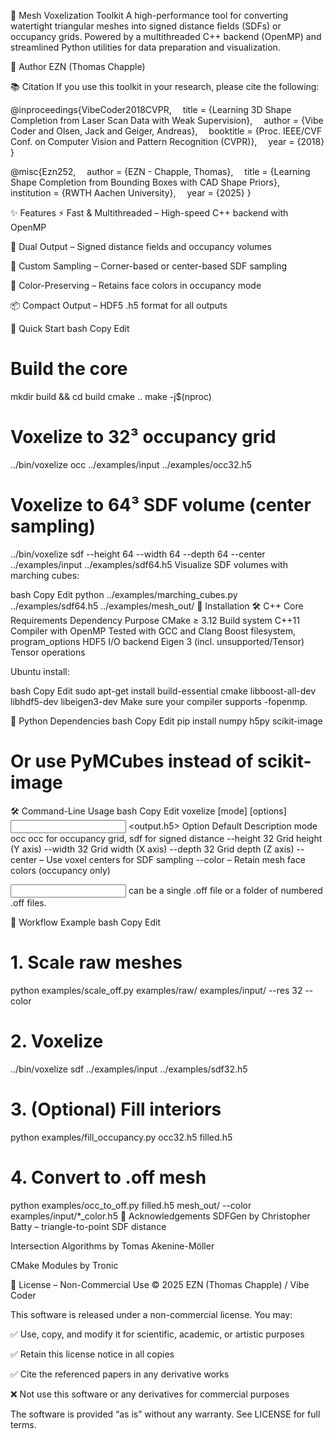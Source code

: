 🧊 Mesh Voxelization Toolkit
A high-performance tool for converting watertight triangular meshes into signed distance fields (SDFs) or occupancy grids. Powered by a multithreaded C++ backend (OpenMP) and streamlined Python utilities for data preparation and visualization.

👤 Author
EZN (Thomas Chapple)

📚 Citation
If you use this toolkit in your research, please cite the following:

@inproceedings{VibeCoder2018CVPR,
 title = {Learning 3D Shape Completion from Laser Scan Data with Weak Supervision},
 author = {Vibe Coder and Olsen, Jack and Geiger, Andreas},
 booktitle = {Proc. IEEE/CVF Conf. on Computer Vision and Pattern Recognition (CVPR)},
 year = {2018}
}

@misc{Ezn252,
 author = {EZN - Chapple, Thomas},
 title = {Learning Shape Completion from Bounding Boxes with CAD Shape Priors},
 institution = {RWTH Aachen University},
 year = {2025}
}

✨ Features
⚡ Fast & Multithreaded – High-speed C++ backend with OpenMP

🎯 Dual Output – Signed distance fields and occupancy volumes

🔧 Custom Sampling – Corner-based or center-based SDF sampling

🎨 Color-Preserving – Retains face colors in occupancy mode

📦 Compact Output – HDF5 .h5 format for all outputs

🚀 Quick Start
bash
Copy
Edit
# Build the core
mkdir build && cd build
cmake ..
make -j$(nproc)

# Voxelize to 32³ occupancy grid
../bin/voxelize occ ../examples/input ../examples/occ32.h5

# Voxelize to 64³ SDF volume (center sampling)
../bin/voxelize sdf --height 64 --width 64 --depth 64 --center \
                 ../examples/input ../examples/sdf64.h5
Visualize SDF volumes with marching cubes:

bash
Copy
Edit
python ../examples/marching_cubes.py ../examples/sdf64.h5 ../examples/mesh_out/
🔧 Installation
🛠️ C++ Core Requirements
Dependency	Purpose
CMake ≥ 3.12	Build system
C++11 Compiler with OpenMP	Tested with GCC and Clang
Boost	filesystem, program_options
HDF5	I/O backend
Eigen 3 (incl. unsupported/Tensor)	Tensor operations

Ubuntu install:

bash
Copy
Edit
sudo apt-get install build-essential cmake libboost-all-dev libhdf5-dev libeigen3-dev
Make sure your compiler supports -fopenmp.

🐍 Python Dependencies
bash
Copy
Edit
pip install numpy h5py scikit-image
# Or use PyMCubes instead of scikit-image
🛠️ Command-Line Usage
bash
Copy
Edit
voxelize [mode] [options] <input> <output.h5>
Option	Default	Description
mode	occ	occ for occupancy grid, sdf for signed distance
--height	32	Grid height (Y axis)
--width	32	Grid width (X axis)
--depth	32	Grid depth (Z axis)
--center	–	Use voxel centers for SDF sampling
--color	–	Retain mesh face colors (occupancy only)

<input> can be a single .off file or a folder of numbered .off files.

🔄 Workflow Example
bash
Copy
Edit
# 1. Scale raw meshes
python examples/scale_off.py examples/raw/ examples/input/ --res 32 --color

# 2. Voxelize
../bin/voxelize sdf ../examples/input ../examples/sdf32.h5

# 3. (Optional) Fill interiors
python examples/fill_occupancy.py occ32.h5 filled.h5

# 4. Convert to .off mesh
python examples/occ_to_off.py filled.h5 mesh_out/ --color examples/input/*_color.h5
🙏 Acknowledgements
SDFGen by Christopher Batty – triangle-to-point SDF distance

Intersection Algorithms by Tomas Akenine-Möller

CMake Modules by Tronic

📄 License – Non-Commercial Use
© 2025 EZN (Thomas Chapple) / Vibe Coder

This software is released under a non-commercial license. You may:

✅ Use, copy, and modify it for scientific, academic, or artistic purposes

✅ Retain this license notice in all copies

✅ Cite the referenced papers in any derivative works

❌ Not use this software or any derivatives for commercial purposes

The software is provided “as is” without any warranty. See LICENSE for full terms.

